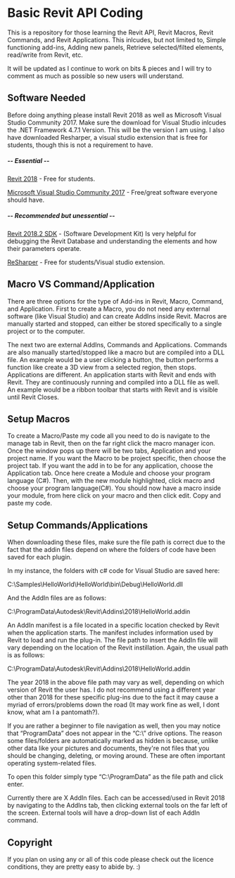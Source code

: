# Basic Revit API Coding
This is a repository for those learning the Revit API, Revit Macros, Revit Commands, and Revit Applications.
This inlcudes, but not limited to, Simple functioning add-ins, Adding new panels, Retrieve selected/filted elements, read/write from Revit, etc.

It will be updated as I continue to work on bits & pieces and I will try to comment as much as possible so new users will understand.

## Software Needed
Before doing anything please install Revit 2018 as well as Microsoft Visual Studio Community 2017. Make sure the download for Visual 
Studio inlcudes the .NET Framework 4.7.1 Version. This will be the version I am using. I also have downloaded Resharper, a visual studio extension that is free for students, though this is not a requirement to have.

##### -- Essential --
[Revit 2018](https://www.autodesk.com/education/free-software/revit "Free for students") - Free for students.

[Microsoft Visual Studio Community 2017](https://visualstudio.microsoft.com/downloads/ "Free :)") - Free/great software everyone should have.

##### -- Recommended but unessential --
[Revit 2018.2 SDK](https://www.autodesk.com/developer-network/platform-technologies/revit "Very Helpful :)") - (Software Development Kit) Is very helpful for debugging the Revit Database and understanding the elements and how their parameters operate.

[ReSharper](https://www.jetbrains.com/student/ "Free for students") - Free for students/Visual studio extension.

## Macro VS Command/Application
There are three options for the type of Add-ins in Revit, Macro, Command, and Application. First to create a Macro, you do not need any external software (like Visual Studio) and can create AddIns inside Revit. Macros are manually started and stopped, can either be stored specifically to a single project or to the computer.

The next two are external AddIns, Commands and Applications. Commands are also manually started/stopped like a macro but are compiled into a DLL file. An example would be a user clicking a button, the button performs a function like create a 3D view from a selected region, then stops. Applications are different. An application starts with Revit and ends with Revit. They are continuously running and compiled into a DLL file as well. An example would be a ribbon toolbar that starts with Revit and is visible until Revit Closes.

## Setup Macros
To create a Macro/Paste my code all you need to do is navigate to the manage tab in Revit, then on the far right click the macro manager icon. Once the window pops up there will be two tabs, Application and your project name. If you want the Macro to be project specific, then choose the project tab. If you want the add in to be for any application, choose the Application tab. Once here create a Module and choose your program language (C#). Then, with the new module highlighted, click macro and choose your program language(C#). You should now have a macro inside your module, from here click on your macro and then click edit. Copy and paste my code.

## Setup Commands/Applications
When downloading these files, make sure the file path is correct due to the fact that the addin files depend on where the folders of code have been saved for each plugin.

In my instance, the folders with c# code for Visual Studio are saved here:

C:\Samples\HelloWorld\HelloWorld\bin\Debug\HelloWorld.dll

And the AddIn files are as follows:

C:\ProgramData\Autodesk\Revit\Addins\2018\HelloWorld.addin

An AddIn manifest is a file located in a specific location checked by Revit when the application starts. The manifest includes information used by Revit to load and run the plug-in. The file path to insert the AddIn file will vary depending on the location of the Revit instillation. Again, the usual path is as follows:

C:\ProgramData\Autodesk\Revit\Addins\2018\HelloWorld.addin

The year 2018 in the above file path may vary as well, depending on which version of Revit the user has. I do not recommend using a different year other than 2018 for these specific plug-ins due to the fact it may cause a myriad of errors/problems down the road (It may work fine as well, I dont know, what am I a pantomath?).

If you are rather a beginner to file navigation as well, then you may notice that “ProgramData” does not appear in the “C:\” drive options. The reason some files/folders are automatically marked as hidden is because, unlike other data like your pictures and documents, they're not files that you should be changing, deleting, or moving around. These are often important operating system-related files.

To open this folder simply type “C:\ProgramData” as the file path and click enter.

Currently there are X AddIn files. Each can be accessed/used in Revit 2018 by navigating to the AddIns tab, then clicking external tools on the far left of the screen. External tools will have a drop-down list of each AddIn command.

## Copyright
If you plan on using any or all of this code please check out the licence conditions, they are pretty easy to abide by. :)


